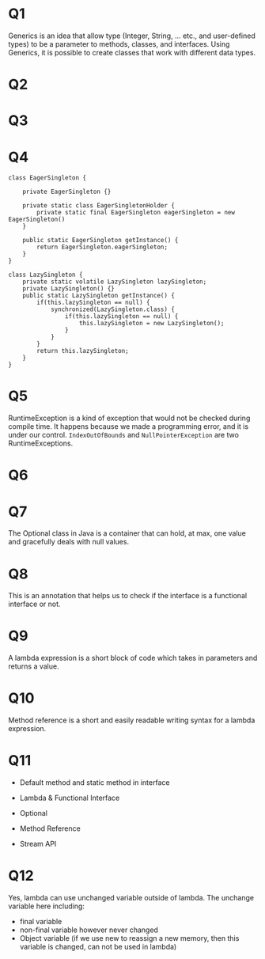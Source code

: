 # Q1

Generics is an idea that allow type (Integer, String, … etc., and user-defined types) to be a parameter to methods, classes, and interfaces. Using Generics, it is possible to create classes that work with different data types.

# Q2

# Q3

# Q4

```
class EagerSingleton {

    private EagerSingleton {}

    private static class EagerSingletonHolder {
        private static final EagerSingleton eagerSingleton = new EagerSingleton()
    }

    public static EagerSingleton getInstance() {
        return EagerSingleton.eagerSingleton;
    }
}

class LazySingleton {
    private static volatile LazySingleton lazySingleton;
    private LazySingleton() {}
    public static LazySingleton getInstance() {
        if(this.lazySingleton == null) {
            synchronized(LazySingleton.class) {
                if(this.lazySingleton == null) {
                    this.lazySingleton = new LazySingleton();
                }
            }
        }
        return this.lazySingleton;
    }
}
```

# Q5

RuntimeException is a kind of exception that would not be checked during compile time. It happens because we made a programming error, and it is under our control. ```IndexOutOfBounds``` and ```NullPointerException``` are two RuntimeExceptions.

# Q6

# Q7

The Optional class in Java is a container that can hold, at max, one value and gracefully deals with null values.

# Q8

This is an annotation that helps us to check if the interface is a functional interface or not.

# Q9

 A lambda expression is a short block of code which takes in parameters and returns a value.

# Q10

 Method reference is a short and easily readable writing syntax for a lambda expression.

# Q11

- Default method and static method in interface

- Lambda & Functional Interface

- Optional

- Method Reference

- Stream API

# Q12

Yes, lambda can use unchanged variable outside of lambda. The unchange variable here including: 

- final variable
- non-final variable however never changed
- Object variable (if we use new to reassign a new memory, then this variable is changed, can not be used in lambda)
